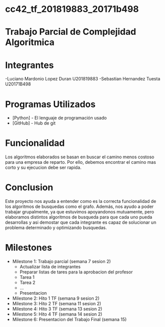 # cc42_tf_201819883_20171b498
# Trabajo Parcial de Complejidad Algoritmica

# Integrantes

-Luciano Mardonio Lopez Duran    U201819883
-Sebastian Hernandez Tuesta      U20171B498

# Programas Utilizados

- [Python] - El lenguaje de programación usado
- [GitHub] - Hub de git


# Funcionalidad

Los algoritmos elaborados se basan en buscar el camino menos costoso para una empresa de reparto. Por ello, debemos encontrar el camino mas corto y su ejecucion debe ser rapida.

# Conclusion

Este proyecto nos ayuda a entender como es la correcta funcionalidad de los algoritmos de busquedas como el grafo. Además, nos ayudo a poder trabajar grupalmente, ya que estuvimos apoyandonos mutuamente, pero elaboramos distintos algoritmos de busqueda para que cada uno pueda desarrollas y asi demostar que cada integrante es capaz de solucionar un problema determinado y optimizando busquedas.

# Milestones
- Milestone 1: Trabajo parcial (semana 7 sesion 2)
  - Actualizar lista de integrantes
  - Preparar listas de tares para la aprobacion del profesor
  - Tarea 1
  - Tarea 2
  - ...
  - Presentacion
- Milestone 2: Hito 1 TF (semana 9 sesion 2)
- Milestone 3: Hito 2 TF (semana 11 sesion 2)
- Milestone 4: Hito 3 TF (semana 13 sesion 2)
- Milestone 5: Hito 4 TF (semana 14 sesion 2)
- Milestone 6: Presentacion del Trabajo Final (semana 15)
